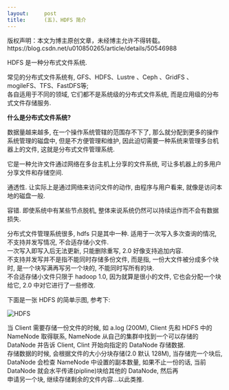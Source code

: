 ```yaml
---
layout:     post
title:      (五)、HDFS 简介
---
```

<div id="article_content" class="article_content clearfix csdn-tracking-statistics" data-pid="blog" data-mod="popu_307" data-dsm="post">
								<div class="article-copyright">
					版权声明：本文为博主原创文章，未经博主允许不得转载。					https://blog.csdn.net/u010850265/article/details/50546988				</div>
								            <div id="content_views" class="markdown_views prism-atom-one-dark">
							<!-- flowchart 箭头图标 勿删 -->
							<svg xmlns="http://www.w3.org/2000/svg" style="display: none;"><path stroke-linecap="round" d="M5,0 0,2.5 5,5z" id="raphael-marker-block" style="-webkit-tap-highlight-color: rgba(0, 0, 0, 0);"></path></svg>
							<p>HDFS 是一种分布式文件系统.</p>

<p>常见的分布式文件系统有, GFS、HDFS、Lustre 、Ceph 、GridFS 、mogileFS、TFS、FastDFS等; <br>
各自适用于不同的领域, 它们都不是系统级的分布式文件系统, 而是应用级的分布式文件存储服务.</p>

<p><strong>什么是分布式文件系统?</strong></p>

<p>数据量越来越多, 在一个操作系统管辖的范围存不下了, 那么就分配到更多的操作系统管理的磁盘中, 但是不方便管理和维护, 因此迫切需要一种系统来管理多台机器上的文件, 这就是分布式文件管理系统.</p>

<p>它是一种允许文件通过网络在多台主机上分享的文件系统, 可让多机器上的多用户分享文件和存储空间.</p>

<p>通透性. 让实际上是通过网络来访问文件的动作, 由程序与用户看来, 就像是访问本地的磁盘一般.</p>

<p>容错. 即使系统中有某些节点脱机, 整体来说系统仍然可以持续运作而不会有数据损失.</p>

<p>分布式文件管理系统很多, hdfs 只是其中一种. 适用于一次写入多次查询的情况, 不支持并发写情况, 不合适存储小文件. <br>
一次写入即写入后无法更新, 只能删除重写, 2.0 好像支持追加内容. <br>
不支持并发写并不是指不能同时存储多份文件, 而是指, 一份大文件被分成多个块时, 是一个块写满再写另一个块的, 不能同时写所有的块. <br>
不合适存储小文件只限于 hadoop 1.0, 因为就算是很小的文件, 它也会分配一个块给它, 2.0 中对它进行了一些修改.</p>

<p>下面是一张 HDFS 的简单示图, 参考下:</p>

<p><img src="http://i61.tinypic.com/dwcpw9.jpg" alt="HDFS" title=""></p>

<p>当 Client 需要存储一份文件的时候, 如 a.log (200M), Client 先和 HDFS 中的 NameNode 取得联系, NameNode 从自己的集群中找到一个可以存储的 DataNode 并告诉 Client, Clint 开始向指定的 DataNode 存储数据. <br>
存储数据的时候, 会根据文件的大小分块存储(2.0 默认 128M), 当存储完一个块后, DataNode 会检查 NameNode 中设置的副本数量, 如果不止一份的话, 当前 DataNode 就会水平传递(pipline)块给其他的 DataNode, 然后再 <br>
申请另一个块, 继续存储剩余的文件内容…以此类推.</p>            </div>
						<link href="https://csdnimg.cn/release/phoenix/mdeditor/markdown_views-9e5741c4b9.css" rel="stylesheet">
                </div>